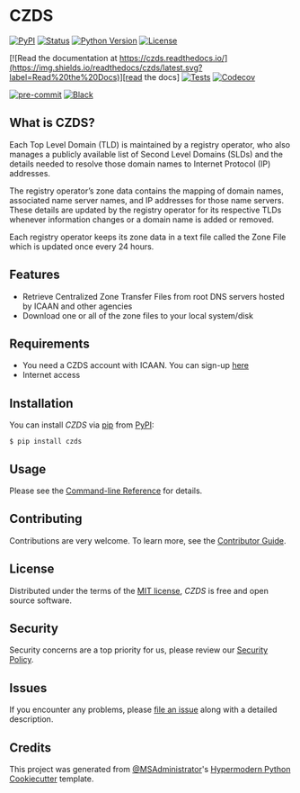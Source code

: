# CZDS

[![PyPI](https://img.shields.io/pypi/v/czds.svg)][pypi status]
[![Status](https://img.shields.io/pypi/status/czds.svg)][pypi status]
[![Python Version](https://img.shields.io/pypi/pyversions/czds)][pypi status]
[![License](https://img.shields.io/pypi/l/czds)][license]

[![Read the documentation at https://czds.readthedocs.io/](https://img.shields.io/readthedocs/czds/latest.svg?label=Read%20the%20Docs)][read the docs]
[![Tests](https://github.com/MSAdministrator/czds/workflows/Tests/badge.svg)][tests]
[![Codecov](https://codecov.io/gh/MSAdministrator/czds/branch/main/graph/badge.svg)][codecov]

[![pre-commit](https://img.shields.io/badge/pre--commit-enabled-brightgreen?logo=pre-commit&logoColor=white)][pre-commit]
[![Black](https://img.shields.io/badge/code%20style-black-000000.svg)][black]

[pypi status]: https://pypi.org/project/czds/
[read the docs]: https://czds.readthedocs.io/
[tests]: https://github.com/MSAdministrator/czds/actions?workflow=Tests
[codecov]: https://app.codecov.io/gh/MSAdministrator/czds
[pre-commit]: https://github.com/pre-commit/pre-commit
[black]: https://github.com/psf/black

## What is CZDS?

Each Top Level Domain (TLD) is maintained by a registry operator, who also manages a publicly available list of Second Level Domains (SLDs) and the details needed to resolve those domain names to Internet Protocol (IP) addresses.

The registry operator’s zone data contains the mapping of domain names, associated name server names, and IP addresses for those name servers. These details are updated by the registry operator for its respective TLDs whenever information changes or a domain name is added or removed.

Each registry operator keeps its zone data in a text file called the Zone File which is updated once every 24 hours.

## Features

- Retrieve Centralized Zone Transfer Files from root DNS servers hosted by ICAAN and other agencies
- Download one or all of the zone files to your local system/disk

## Requirements

- You need a CZDS account with ICAAN. You can sign-up [here](https://czds.icann.org)
- Internet access

## Installation

You can install _CZDS_ via [pip] from [PyPI]:

```console
$ pip install czds
```

## Usage

Please see the [Command-line Reference] for details.

## Contributing

Contributions are very welcome.
To learn more, see the [Contributor Guide].

## License

Distributed under the terms of the [MIT license][license],
_CZDS_ is free and open source software.

## Security

Security concerns are a top priority for us, please review our [Security Policy](SECURITY.md).

## Issues

If you encounter any problems,
please [file an issue] along with a detailed description.

## Credits

This project was generated from [@MSAdministrator]'s [Hypermodern Python Cookiecutter] template.

[@MSAdministrator]: https://github.com/MSAdministrator
[pypi]: https://pypi.org/
[hypermodern python cookiecutter]: https://github.com/cjolowicz/cookiecutter-hypermodern-python
[file an issue]: https://github.com/MSAdministrator/czds/issues
[pip]: https://pip.pypa.io/

<!-- github-only -->

[license]: https://github.com/MSAdministrator/czds/blob/main/LICENSE
[contributor guide]: https://github.com/MSAdministrator/czds/blob/main/CONTRIBUTING.md
[command-line reference]: https://czds.readthedocs.io/en/latest/usage.html
